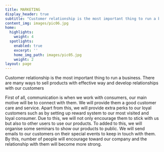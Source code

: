 ```yaml
---
title: MARKETING
display_header: true
subtitle: "Customer relationship is the most important thing to run a business. There are many ways to sell products with effective way and develop relationships with our customers \r\n\nFirst of all, communication is when we work with consumers, our main motive will be to connect with them. We will provide them a good customer care and service. Apart from this, we will provide extra perks to our loyal customers such as by setting up reward system to our most visited and loyal consumer. Due to this, we will not only encourage them to stick with us but also to other users to use our products. To added to this, we will organize some seminars to show our products to public. We will send emails to our customers on their special events to keep in touch with them. By this, number of people will encourage toward our company and the relationship with them will become more strong."
content_img: images/pic06.jpg
home:
  highlights:
    weight: 4
  spotlights:
    enabled: true
    excerpt: ''
    home_img_path: images/pic05.jpg
    weight: 2
layout: page
---
```

Customer relationship is the most important thing to run a business. There are many ways to sell products with effective way and develop relationships with our customers 

First of all, communication is when we work with consumers, our main motive will be to connect with them. We will provide them a good customer care and service. Apart from this, we will provide extra perks to our loyal customers such as by setting up reward system to our most visited and loyal consumer. Due to this, we will not only encourage them to stick with us but also to other users to use our products. To added to this, we will organise some seminars to show our products to public. We will send emails to our customers on their special events to keep in touch with them. By this, number of people will encourage toward our company and the relationship with them will become more strong.
